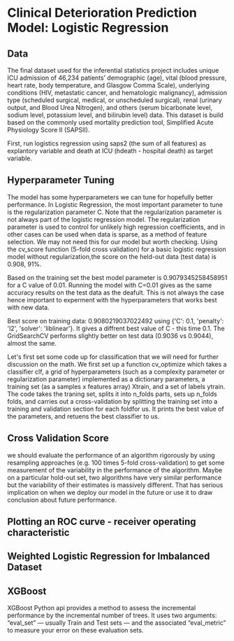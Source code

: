 # Clinical Deterioration Prediction Model: Logistic Regression
 
## Data
The final dataset used for the inferential statistics project includes unique ICU admission of 46,234 patients’ demographic (age), vital (blood pressure, heart rate, body temperature, and Glasgow Comma Scale), underlying conditions (HIV, metastatic cancer, and hematologic malignancy), admission type (scheduled surgical, medical, or unscheduled surgical), renal (urinary output, and Blood Urea Nitrogen), and others (serum bicarbonate level, sodium level, potassium level, and bilirubin level) data. This dataset is build based on the commonly used mortality prediction tool, Simplified Acute Physiology Score II (SAPSII).

First, run logistics regression using saps2 (the sum of all features) as explantory variable and death at ICU (hdeath - hospital death) as target variable.

## Hyperparameter Tuning
The model has some hyperparameters we can tune for hopefully better performance. In Logistic Regression, the most important parameter to tune is the regularization parameter C. Note that the regularization parameter is not always part of the logistic regression model. The regularization parameter is used to control for unlikely high regression coefficients, and in other cases can be used when data is sparse, as a method of feature selection. We may not need this for our model but worth checking.
Using the cv_score function (5-fold cross validation) for a basic logistic regression model without regularization,the score on the held-out data (test data) is 0.908, 91%.

Based on the training set the best model parameter is 0.9079345258458951 for a C value of 0.01.
Running the model with C=0.01 gives as the same accuracy results on the test data as the deafult. This is not always the case hence important to experment with the hyperparameters that works best with new data.

Best score on training data: 0.9080219037022492 using {'C': 0.1, 'penalty': 'l2', 'solver': 'liblinear'}. It gives a diffrent best value of C - this time 0.1. The GridSearchCV performs slightly better on test data (0.9036 vs 0.9044), almost the same.

Let's first set some code up for classification that we will need for further discussion on the math. We first set up a function cv_optimize which takes a classifier clf, a grid of hyperparameters (such as a complexity parameter or regularization parameter) implemented as a dictionary parameters, a training set (as a samples x features array) Xtrain, and a set of labels ytrain. The code takes the traning set, splits it into n_folds parts, sets up n_folds folds, and carries out a cross-validation by splitting the training set into a training and validation section for each foldfor us. It prints the best value of the parameters, and retuens the best classifier to us.

## Cross Validation Score
we should evaluate the performance of an algorithm rigorously by using resampling approaches (e.g. 100 times 5-fold cross-validation) to get some measurement of the variability in the performance of the algorithm. Maybe on a particular hold-out set, two algorithms have very similar performance but the variability of their estimates is massively different. That has serious implication on when we deploy our model in the future or use it to draw conclusion about future performance. 
## Plotting an ROC curve - receiver operating characteristic
## Weighted Logistic Regression for Imbalanced Dataset

## XGBoost
XGBoost Python api provides a method to assess the incremental performance by the incremental number of trees. It uses two arguments: “eval_set” — usually Train and Test sets — and the associated “eval_metric” to measure your error on these evaluation sets.

